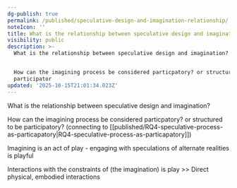 ```yaml
---
dg-publish: true
permalink: /published/speculative-design-and-imagination-relationship/
noteIcon: ''
title: What is the relationship between speculative design and imagination?
visibility: public
description: >-
  What is the relationship between speculative design and imagination?


  How can the imagining process be considered particpatory? or structured to be
  participator
updated: '2025-10-15T21:01:34.023Z'
---
```


What is the relationship between speculative design and imagination?

How can the imagining process be considered particpatory? or structured to be participatory? (connecting to [[published/RQ4-speculative-process-as-particapatory\|RQ4-speculative-process-as-particapatory]])

Imagining is an act of play - engaging with speculations of alternate realities is playful

Interactions with the constraints of (the imagination) is play >> Direct physical, embodied interactions
